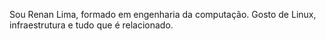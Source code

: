 Sou Renan Lima, formado em engenharia da computação. Gosto de Linux, infraestrutura e tudo que é relacionado.
